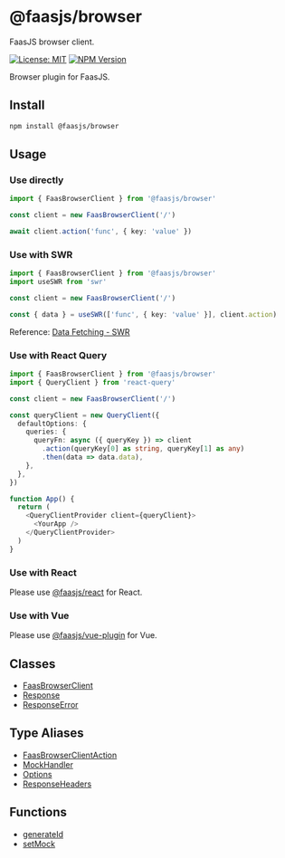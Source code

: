 # @faasjs/browser

FaasJS browser client.

[![License: MIT](https://img.shields.io/npm/l/@faasjs/browser.svg)](https://github.com/faasjs/faasjs/blob/main/packages/faasjs/browser/LICENSE)
[![NPM Version](https://img.shields.io/npm/v/@faasjs/browser.svg)](https://www.npmjs.com/package/@faasjs/browser)

Browser plugin for FaasJS.

## Install

```sh
npm install @faasjs/browser
```

## Usage

### Use directly

```ts
import { FaasBrowserClient } from '@faasjs/browser'

const client = new FaasBrowserClient('/')

await client.action('func', { key: 'value' })
```

### Use with SWR

```ts
import { FaasBrowserClient } from '@faasjs/browser'
import useSWR from 'swr'

const client = new FaasBrowserClient('/')

const { data } = useSWR(['func', { key: 'value' }], client.action)
```

Reference: [Data Fetching - SWR](https://swr.vercel.app/docs/data-fetching)

### Use with React Query

```ts
import { FaasBrowserClient } from '@faasjs/browser'
import { QueryClient } from 'react-query'

const client = new FaasBrowserClient('/')

const queryClient = new QueryClient({
  defaultOptions: {
    queries: {
      queryFn: async ({ queryKey }) => client
        .action(queryKey[0] as string, queryKey[1] as any)
        .then(data => data.data),
    },
  },
})

function App() {
  return (
    <QueryClientProvider client={queryClient}>
      <YourApp />
    </QueryClientProvider>
  )
}
```

### Use with React

Please use [@faasjs/react](https://faasjs.com/doc/react/) for React.

### Use with Vue

Please use [@faasjs/vue-plugin](https://faasjs.com/doc/vue-plugin/) for Vue.

## Classes

- [FaasBrowserClient](classes/FaasBrowserClient.md)
- [Response](classes/Response.md)
- [ResponseError](classes/ResponseError.md)

## Type Aliases

- [FaasBrowserClientAction](type-aliases/FaasBrowserClientAction.md)
- [MockHandler](type-aliases/MockHandler.md)
- [Options](type-aliases/Options.md)
- [ResponseHeaders](type-aliases/ResponseHeaders.md)

## Functions

- [generateId](functions/generateId.md)
- [setMock](functions/setMock.md)
